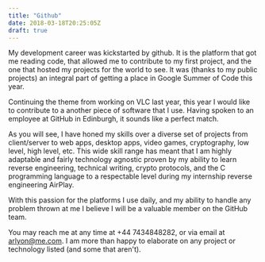 ```yaml
---
title: "Github"
date: 2018-03-18T20:25:05Z
draft: true
---
```


My development career was kickstarted by github. It is the platform
that got me reading code, that allowed me to contribute to my first
project, and the one that hosted my projects for the world to see.
It was (thanks to my public projects) an integral part of getting a
place in Google Summer of Code this year.

Continuing the theme from working on VLC last year, this year I would
like to contribute to a another piece of software that I use. Having
spoken to an employee at GitHub in Edinburgh, it sounds like a perfect
match.

As you will see, I have honed my skills over a diverse set of projects
from client/server to web apps, desktop apps, video games, cryptography,
low level, high level, etc. This wide skill range has meant that I am
highly adaptable and fairly technology agnostic proven by my ability
to learn reverse engineering, technical writing, crypto protocols, and
the C programming language to a respectable level during my internship
reverse engineering AirPlay.

With this passion for the platforms I use daily, and my ability to
handle any problem thrown at me I believe I will be a valuable member
on the GitHub team.

You may reach me at any time at +44 7434848282, or via email at
arlyon@me.com. I am more than happy to elaborate on any project
or technology listed (and some that aren't).

